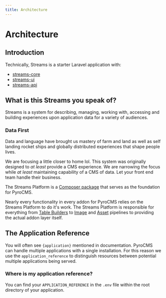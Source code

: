 ```yaml
---
title: Architecture
---
```


# Architecture

## Introduction

Technically, Streams is a starter Laravel application with:

- [streams-core](core)
- [streams-ui](ui)
- [streams-api](api)

## What is this Streams you speak of?

Streams is a system for describing, managing, working with, accessing and building experiences upon application data for a variety of audiences.

### Data First

Data and language have brought us mastery of farm and land as well as self landing rocket ships and globally distributed experiences that shape people lives. 

We are focusing a little closer to home lol. This system was originally designed to *at least* provide a CMS experience. We are narrowing the focus while *at least* maintaining capability of a CMS of data. Let your front end team handle their business. 

The Streams Platform is a [Composer package](https://packagist.org/packages/anomaly/streams-platform) that serves as the foundation for PyroCMS. 

Nearly every functionality in every addon for PyroCMS relies on the Streams Platform to do it's work. The Streams Platform is responsible for everything from [Table Builders](/documentation/streams-platform/latest/ui/tables) to [Image](/documentation/streams-platform/latest/core-principles/image) and [Asset](/documentation/streams-platform/latest/core-principles/asset) pipelines to providing the actual addon layer itself. 

## The Application Reference

You will often see `{application}` mentioned in documentation. PyroCMS can handle multiple applications with a single installation. For this reason we use the `application_reference` to distinguish resources between potential multiple applications being served.  

### Where is my application reference?

You can find your `APPLICATION_REFERENCE` in the `.env` file within the root directory of your application.
